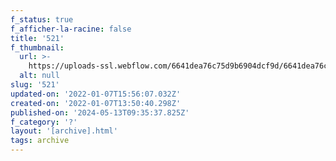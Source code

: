 ```yaml
---
f_status: true
f_afficher-la-racine: false
title: '521'
f_thumbnail:
  url: >-
    https://uploads-ssl.webflow.com/6641dea76c75d9b6904dcf9d/6641dea76c75d9b6904dd384_521.jpg
  alt: null
slug: '521'
updated-on: '2022-01-07T15:56:07.032Z'
created-on: '2022-01-07T13:50:40.298Z'
published-on: '2024-05-13T09:35:37.825Z'
f_category: '?'
layout: '[archive].html'
tags: archive
---
```



